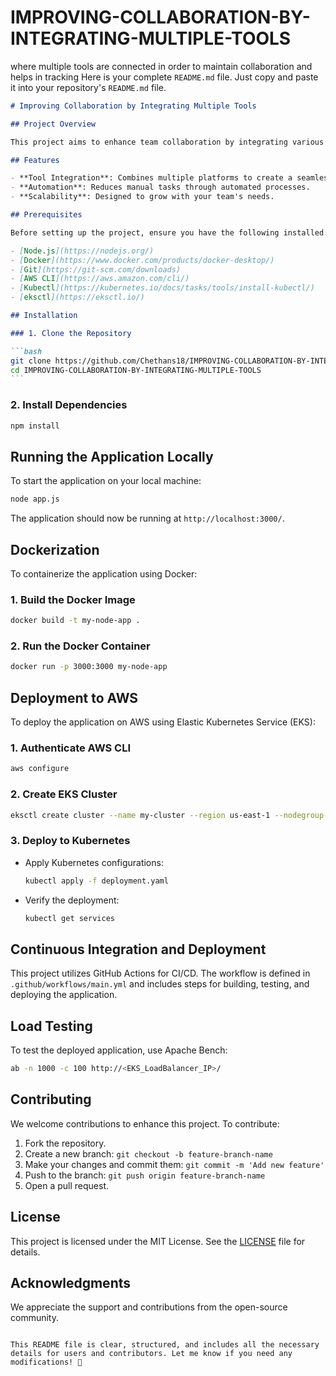 # IMPROVING-COLLABORATION-BY-INTEGRATING-MULTIPLE-TOOLS

where multiple tools are connected in order to maintain collaboration
and helps in tracking
Here is your complete `README.md` file. Just copy and paste it into your repository's `README.md` file.

````markdown
# Improving Collaboration by Integrating Multiple Tools

## Project Overview

This project aims to enhance team collaboration by integrating various development and communication tools into a unified workflow. By streamlining processes and automating tasks, teams can work more efficiently and effectively.

## Features

- **Tool Integration**: Combines multiple platforms to create a seamless workflow.
- **Automation**: Reduces manual tasks through automated processes.
- **Scalability**: Designed to grow with your team's needs.

## Prerequisites

Before setting up the project, ensure you have the following installed:

- [Node.js](https://nodejs.org/)
- [Docker](https://www.docker.com/products/docker-desktop/)
- [Git](https://git-scm.com/downloads)
- [AWS CLI](https://aws.amazon.com/cli/)
- [Kubectl](https://kubernetes.io/docs/tasks/tools/install-kubectl/)
- [eksctl](https://eksctl.io/)

## Installation

### 1. Clone the Repository

```bash
git clone https://github.com/Chethans18/IMPROVING-COLLABORATION-BY-INTEGRATING-MULTIPLE-TOOLS.git
cd IMPROVING-COLLABORATION-BY-INTEGRATING-MULTIPLE-TOOLS
```
````

### 2. Install Dependencies

```bash
npm install
```

## Running the Application Locally

To start the application on your local machine:

```bash
node app.js
```

The application should now be running at `http://localhost:3000/`.

## Dockerization

To containerize the application using Docker:

### 1. Build the Docker Image

```bash
docker build -t my-node-app .
```

### 2. Run the Docker Container

```bash
docker run -p 3000:3000 my-node-app
```

## Deployment to AWS

To deploy the application on AWS using Elastic Kubernetes Service (EKS):

### 1. Authenticate AWS CLI

```bash
aws configure
```

### 2. Create EKS Cluster

```bash
eksctl create cluster --name my-cluster --region us-east-1 --nodegroup-name my-nodes --node-type t3.micro --nodes 2
```

### 3. Deploy to Kubernetes

- Apply Kubernetes configurations:

  ```bash
  kubectl apply -f deployment.yaml
  ```

- Verify the deployment:

  ```bash
  kubectl get services
  ```

## Continuous Integration and Deployment

This project utilizes GitHub Actions for CI/CD. The workflow is defined in `.github/workflows/main.yml` and includes steps for building, testing, and deploying the application.

## Load Testing

To test the deployed application, use Apache Bench:

```bash
ab -n 1000 -c 100 http://<EKS_LoadBalancer_IP>/
```

## Contributing

We welcome contributions to enhance this project. To contribute:

1. Fork the repository.
2. Create a new branch: `git checkout -b feature-branch-name`
3. Make your changes and commit them: `git commit -m 'Add new feature'`
4. Push to the branch: `git push origin feature-branch-name`
5. Open a pull request.

## License

This project is licensed under the MIT License. See the [LICENSE](LICENSE) file for details.

## Acknowledgments

We appreciate the support and contributions from the open-source community.

```

This README file is clear, structured, and includes all the necessary details for users and contributors. Let me know if you need any modifications! 🚀
```
